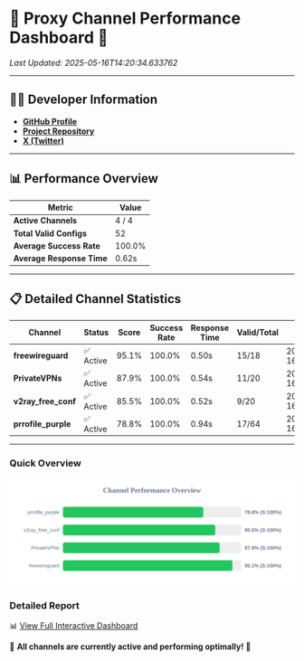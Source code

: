 # 🌟 Proxy Channel Performance Dashboard 🌟

_Last Updated: 2025-05-16T14:20:34.633762_

---

## 👩‍💻 Developer Information

- **[GitHub Profile](https://github.com/4n0nymou3)**  
- **[Project Repository](https://github.com/4n0nymou3/multi-proxy-config-fetcher)**  
- **[X (Twitter)](https://x.com/4n0nymou3)**  

---

## 📊 Performance Overview

| Metric                | Value       |
|-----------------------|-------------|
| **Active Channels**   | 4 / 4       |
| **Total Valid Configs** | 52          |
| **Average Success Rate** | 100.0%      |
| **Average Response Time** | 0.62s       |

---

## 📋 Detailed Channel Statistics

| Channel          | Status     | Score  | Success Rate | Response Time | Valid/Total | Last Success               |
|------------------|------------|--------|--------------|---------------|-------------|----------------------------|
| **freewireguard**  | ✅ Active  | 95.1%  | 100.0% | 0.50s         | 15/18       | 2025-05-16T14:20:34.632007 |
| **PrivateVPNs**  | ✅ Active  | 87.9%  | 100.0% | 0.54s         | 11/20       | 2025-05-16T14:20:34.108007 |
| **v2ray_free_conf**  | ✅ Active  | 85.5%  | 100.0% | 0.52s         | 9/20       | 2025-05-16T14:20:33.533747 |
| **prrofile_purple**  | ✅ Active  | 78.8%  | 100.0% | 0.94s         | 17/64       | 2025-05-16T14:20:32.956479 |

---

### Quick Overview
<div align="center">
  <a href="https://raw.githubusercontent.com/nullluser/NullRepo/refs/heads/main/assets/channel_stats_chart.svg">
    <img src="https://raw.githubusercontent.com/nullluser/NullRepo/refs/heads/main/assets/channel_stats_chart.svg" alt="Source Performance Statistics" width="800">
  </a>
</div>

### Detailed Report
📊 [View Full Interactive Dashboard](https://htmlpreview.github.io/?https://github.com/nullluser/NullRepo/blob/main/assets/performance_report.html)

🎉 **All channels are currently active and performing optimally!** 🎉
